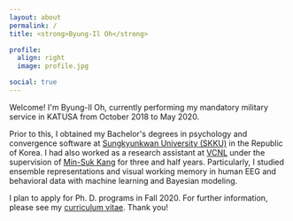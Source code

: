 ```yaml
---
layout: about
permalink: /
title: <strong>Byung-Il Oh</strong>

profile:
  align: right
  image: profile.jpg

social: true
---
```


Welcome! I'm Byung-Il Oh, currently performing my mandatory military service in KATUSA from October 2018 to May 2020.

Prior to this, I obtained my Bachelor's degrees in psychology and convergence software at <a href="https://www.skku.edu/">Sungkyunkwan University (SKKU)</a> in the Republic of Korea. I had also worked as a research assistant at <a href="https://sites.google.com/view/vcnlskku/vcnl-lab">VCNL</a> under the supervision of <a href="https://scholar.google.com/citations?user=R6KDuS8AAAAJ">Min-Suk Kang</a> for three and half years. Particularly, I studied ensemble representations and visual working memory in human EEG and behavioral data with machine learning and Bayesian modeling.

I plan to apply for Ph. D. programs in Fall 2020. For further information, please see my <a href="{{ '/cv.pdf' | prepend: site.baseurl | prepend: site.url }}">curriculum vitae</a>. Thank you!
